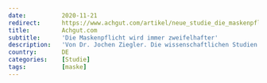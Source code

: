 ```yaml
---
date:          2020-11-21
redirect:      https://www.achgut.com/artikel/neue_studie_die_maskenpflicht_wird_immer_zweifelhafter
title:         Achgut.com
subtitle:      'Die Maskenpflicht wird immer zweifelhafter'
description:   'Von Dr. Jochen Ziegler. Die wissenschaftlichen Studien zur Wirkung von Masken waren bislang wenig aussagekräftig oder basierten auf zu geringen Teilnehmerzahlen. Nun gibt es eine neue Studie aus Dänemark, bei der die Teilnehmerzahl für die Prüfung der Hypothese der Wirksamkeit der Masken ausreichend sind. Das Ergebnis ist klar und dürfte unseren Politikern nicht gefallen.'
country:       DE
categories:    [Studie]
tags:          [maske]
---
```

